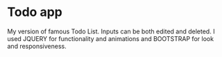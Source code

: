 # Todo app

My version of famous Todo List. Inputs can be both edited and deleted. I used JQUERY for functionality and animations and BOOTSTRAP for look and responsiveness.